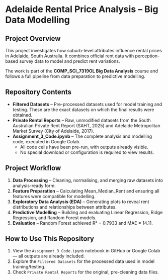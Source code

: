 # Adelaide Rental Price Analysis – Big Data Modelling

## Project Overview
This project investigates how suburb-level attributes influence rental prices in Adelaide, South Australia. It combines official rent data with perception-based survey data to model and predict rent variations.

The work is part of the **COMP_SCI_7319OL Big Data Analysis** course and follows a full pipeline from data preparation to predictive modelling.

## Repository Contents
- **Filtered Datasets** – Pre-processed datasets used for model training and testing. These are the exact datasets on which the final results were obtained.  
- **Private Rental Reports** – Raw, unmodified datasets from the South Australian Private Rent Report (SAHT, 2025) and Adelaide Metropolitan Market Survey (City of Adelaide, 2017).  
- **Assignment_3_Code.ipynb** – The complete analysis and modelling code, executed in Google Colab.  
  - All code cells have been pre-run, with outputs already visible.  
  - No special download or configuration is required to view results.  

## Project Workflow
1. **Data Processing** – Cleaning, normalising, and merging raw datasets into analysis-ready form.  
2. **Feature Preparation** – Calculating Mean_Median_Rent and ensuring all features were compatible for modelling.  
3. **Exploratory Data Analysis (EDA)** – Generating plots to reveal rent distributions and relationships between attributes.  
4. **Predictive Modelling** – Building and evaluating Linear Regression, Ridge Regression, and Random Forest models.  
5. **Evaluation** – Random Forest achieved R² = 0.7933 and MAE ≈ 14.11.  

## How to Use This Repository
1. View the `Assignment_3_Code.ipynb` notebook in GitHub or Google Colab — all outputs are already included.  
2. Explore the `Filtered Datasets` for the processed data used in model training/testing.  
3. Check `Private Rental Reports` for the original, pre-cleaning data files. 
